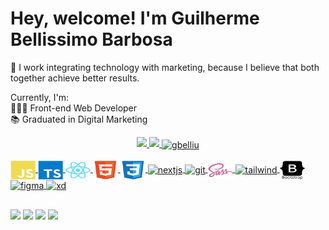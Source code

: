 # Hey, welcome! I'm Guilherme Bellissimo Barbosa

🔀 I work integrating technology with marketing, because I believe that both together achieve better results.<br>

Currently, I'm:<br>
👨🏻‍💻 Front-end Web Developer <br> 
📚 Graduated in Digital Marketing <br> 
<div align="center">
  <a href="https://github.com/gbelliu">
      <img height="180em" src="https://github-readme-stats.vercel.app/api/top-langs/?username=gbelliu&layout=compact&langs_count=7&theme=vision-friendly-dark"/>
  <img height="180em" src="https://github-readme-stats.vercel.app/api?username=gbelliu&show_icons=true&theme=vision-friendly-dark&include_all_commits=true&count_private=true"/>
    <img align="center" src="https://github-readme-streak-stats.herokuapp.com/?user=gbelliu&theme=vision-friendly-dark" alt="gbelliu" />
    

</div>
  
 

<div style="display: inline_block; width: '100%'"><br>
  <img align="center" alt="Rafa-Js" height="30" width="40" src="https://raw.githubusercontent.com/devicons/devicon/master/icons/javascript/javascript-plain.svg">
  <img align="center" alt="Rafa-Ts" height="30" width="40" src="https://raw.githubusercontent.com/devicons/devicon/master/icons/typescript/typescript-plain.svg">
  <img align="center" alt="Rafa-React" height="30" width="40" src="https://raw.githubusercontent.com/devicons/devicon/master/icons/react/react-original.svg">
  <img align="center" alt="Rafa-HTML" height="30" width="40" src="https://raw.githubusercontent.com/devicons/devicon/master/icons/html5/html5-original.svg">
  <img align="center" alt="Rafa-CSS" height="30" width="40" src="https://raw.githubusercontent.com/devicons/devicon/master/icons/css3/css3-original.svg">
  <img align="center" src="https://cdn.worldvectorlogo.com/logos/nextjs-2.svg" alt="nextjs" width="40" height="30"/> 
    <img align="center" src="https://www.vectorlogo.zone/logos/git-scm/git-scm-icon.svg" alt="git" width="40" height="30"/>
  
  <img align="center" src="https://raw.githubusercontent.com/devicons/devicon/master/icons/sass/sass-original.svg" alt="sass" width="40" height="30"/> 
   <img align="center" src="https://www.vectorlogo.zone/logos/tailwindcss/tailwindcss-icon.svg" alt="tailwind" width="40" height="30"/> 
   <img align="center" src="https://raw.githubusercontent.com/devicons/devicon/master/icons/bootstrap/bootstrap-plain-wordmark.svg" alt="bootstrap" width="40" height="30"/>
    <img align="center" src="https://www.vectorlogo.zone/logos/figma/figma-icon.svg" alt="figma" width="40" height="30"/> 
  <img align="center" src="https://cdn.worldvectorlogo.com/logos/adobe-xd.svg" alt="xd" width="40" height="30"/> 
</div>
  
   ##
 
<div> 
  <a href="https://www.instagram.com/guibellissimo/" target="_blank"><img src="https://img.shields.io/badge/-Instagram-%23E4405F?style=for-the-badge&logo=instagram&logoColor=white" target="_blank"></a>
 	<a href="https://www.twitch.tv/gbelliu" target="_blank"><img src="https://img.shields.io/badge/Twitch-9146FF?style=for-the-badge&logo=twitch&logoColor=white" target="_blank"></a>
<!--  <a href="https://discord.gg/NEdbQAq" target="_blank"><img src="https://img.shields.io/badge/Discord-7289DA?style=for-the-badge&logo=discord&logoColor=white" target="_blank"></a>  -->
  <a href = "mailto:gui.bellissimo@gmail.com"><img src="https://img.shields.io/badge/-Gmail-%23333?style=for-the-badge&logo=gmail&logoColor=white" target="_blank"></a>
  <a href="https://www.linkedin.com/in/guilhermebellissimobarbosa/" target="_blank"><img src="https://img.shields.io/badge/-LinkedIn-%230077B5?style=for-the-badge&logo=linkedin&logoColor=white" target="_blank"></a> 
  
 
 
</div>
